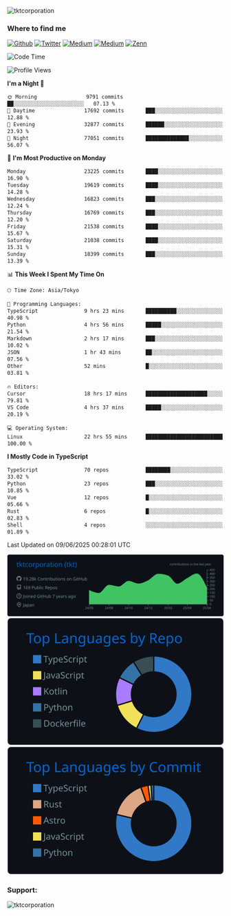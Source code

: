 <p align="left"> <img src="https://komarev.com/ghpvc/?username=tktcorporation&label=Profile%20views&color=0e75b6&style=flat" alt="tktcorporation" /> </p>

<h3>Where to find me</h3>
<p>
<a href="https://github.com/tktcorporation" target="_blank"><img alt="Github" src="https://img.shields.io/badge/GitHub-%2312100E.svg?&style=for-the-badge&logo=Github&logoColor=white" /></a>
<a href="https://twitter.com/tktcorporation" target="_blank"><img alt="Twitter" src="https://img.shields.io/badge/twitter-%231DA1F2.svg?&style=for-the-badge&logo=twitter&logoColor=white" /></a>
<a href="https://www.linkedin.com/in/tktcorporation" target="_blank"><img alt="Medium" src="https://img.shields.io/badge/linkdin-0a66c2.svg?&style=for-the-badge&logo=linkedin&logoColor=white" /></a>
<a href="https://qiita.com/tktcorporation" target="_blank"><img alt="Medium" src="https://img.shields.io/badge/qiita-55C500.svg?&style=for-the-badge&logo=qiita&logoColor=white" /></a>
<a href="https://zenn.dev/tktcorporation" target="_blank"><img alt="Zenn" src="https://img.shields.io/badge/Zenn-3EA8FF.svg?&style=for-the-badge&logo=Zenn&logoColor=white" /></a>
</p>
  
<!--START_SECTION:waka-->
![Code Time](http://img.shields.io/badge/Code%20Time-2%2C432%20hrs%2036%20mins-blue)

![Profile Views](http://img.shields.io/badge/Profile%20Views-0-blue)

**I'm a Night 🦉** 

```text
🌞 Morning                9791 commits        ██░░░░░░░░░░░░░░░░░░░░░░░   07.13 % 
🌆 Daytime                17692 commits       ███░░░░░░░░░░░░░░░░░░░░░░   12.88 % 
🌃 Evening                32877 commits       ██████░░░░░░░░░░░░░░░░░░░   23.93 % 
🌙 Night                  77051 commits       ██████████████░░░░░░░░░░░   56.07 % 
```
📅 **I'm Most Productive on Monday** 

```text
Monday                   23225 commits       ████░░░░░░░░░░░░░░░░░░░░░   16.90 % 
Tuesday                  19619 commits       ████░░░░░░░░░░░░░░░░░░░░░   14.28 % 
Wednesday                16823 commits       ███░░░░░░░░░░░░░░░░░░░░░░   12.24 % 
Thursday                 16769 commits       ███░░░░░░░░░░░░░░░░░░░░░░   12.20 % 
Friday                   21538 commits       ████░░░░░░░░░░░░░░░░░░░░░   15.67 % 
Saturday                 21038 commits       ████░░░░░░░░░░░░░░░░░░░░░   15.31 % 
Sunday                   18399 commits       ███░░░░░░░░░░░░░░░░░░░░░░   13.39 % 
```


📊 **This Week I Spent My Time On** 

```text
🕑︎ Time Zone: Asia/Tokyo

💬 Programming Languages: 
TypeScript               9 hrs 23 mins       ██████████░░░░░░░░░░░░░░░   40.98 % 
Python                   4 hrs 56 mins       █████░░░░░░░░░░░░░░░░░░░░   21.54 % 
Markdown                 2 hrs 17 mins       ███░░░░░░░░░░░░░░░░░░░░░░   10.02 % 
JSON                     1 hr 43 mins        ██░░░░░░░░░░░░░░░░░░░░░░░   07.56 % 
Other                    52 mins             █░░░░░░░░░░░░░░░░░░░░░░░░   03.81 % 

🔥 Editors: 
Cursor                   18 hrs 17 mins      ████████████████████░░░░░   79.81 % 
VS Code                  4 hrs 37 mins       █████░░░░░░░░░░░░░░░░░░░░   20.19 % 

💻 Operating System: 
Linux                    22 hrs 55 mins      █████████████████████████   100.00 % 
```

**I Mostly Code in TypeScript** 

```text
TypeScript               70 repos            ████████░░░░░░░░░░░░░░░░░   33.02 % 
Python                   23 repos            ███░░░░░░░░░░░░░░░░░░░░░░   10.85 % 
Vue                      12 repos            █░░░░░░░░░░░░░░░░░░░░░░░░   05.66 % 
Rust                     6 repos             █░░░░░░░░░░░░░░░░░░░░░░░░   02.83 % 
Shell                    4 repos             ░░░░░░░░░░░░░░░░░░░░░░░░░   01.89 % 
```




 Last Updated on 09/06/2025 00:28:01 UTC
<!--END_SECTION:waka-->

[![](https://raw.githubusercontent.com/tktcorporation/tktcorporation/master/profile-summary-card-output/github_dark/0-profile-details.svg)](https://github.com/vn7n24fzkq/github-profile-summary-cards)
[![](https://raw.githubusercontent.com/tktcorporation/tktcorporation/master/profile-summary-card-output/github_dark/1-repos-per-language.svg)](https://github.com/vn7n24fzkq/github-profile-summary-cards) [![](https://raw.githubusercontent.com/tktcorporation/tktcorporation/master/profile-summary-card-output/github_dark/2-most-commit-language.svg)](https://github.com/vn7n24fzkq/github-profile-summary-cards)

<h3 align="left">Support:</h3>
<p><a href="https://www.buymeacoffee.com/tktcorporation"> <img align="left" src="https://cdn.buymeacoffee.com/buttons/v2/default-yellow.png" height="50" width="210" alt="tktcorporation" /></a></p><br><br>

